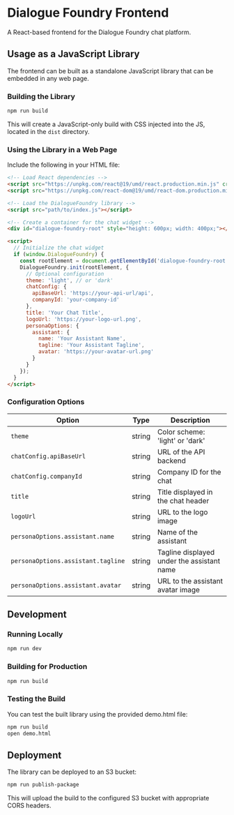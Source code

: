 # Dialogue Foundry Frontend

A React-based frontend for the Dialogue Foundry chat platform.

## Usage as a JavaScript Library

The frontend can be built as a standalone JavaScript library that can be embedded in any web page.

### Building the Library

```bash
npm run build
```

This will create a JavaScript-only build with CSS injected into the JS, located in the `dist` directory.

### Using the Library in a Web Page

Include the following in your HTML file:

```html
<!-- Load React dependencies -->
<script src="https://unpkg.com/react@19/umd/react.production.min.js" crossorigin></script>
<script src="https://unpkg.com/react-dom@19/umd/react-dom.production.min.js" crossorigin></script>

<!-- Load the DialogueFoundry library -->
<script src="path/to/index.js"></script>

<!-- Create a container for the chat widget -->
<div id="dialogue-foundry-root" style="height: 600px; width: 400px;"></div>

<script>
  // Initialize the chat widget
  if (window.DialogueFoundry) {
    const rootElement = document.getElementById('dialogue-foundry-root');
    DialogueFoundry.init(rootElement, {
      // Optional configuration
      theme: 'light', // or 'dark'
      chatConfig: {
        apiBaseUrl: 'https://your-api-url/api',
        companyId: 'your-company-id'
      },
      title: 'Your Chat Title',
      logoUrl: 'https://your-logo-url.png',
      personaOptions: {
        assistant: {
          name: 'Your Assistant Name',
          tagline: 'Your Assistant Tagline',
          avatar: 'https://your-avatar-url.png'
        }
      }
    });
  }
</script>
```

### Configuration Options

| Option | Type | Description |
|--------|------|-------------|
| `theme` | string | Color scheme: 'light' or 'dark' |
| `chatConfig.apiBaseUrl` | string | URL of the API backend |
| `chatConfig.companyId` | string | Company ID for the chat |
| `title` | string | Title displayed in the chat header |
| `logoUrl` | string | URL to the logo image |
| `personaOptions.assistant.name` | string | Name of the assistant |
| `personaOptions.assistant.tagline` | string | Tagline displayed under the assistant name |
| `personaOptions.assistant.avatar` | string | URL to the assistant avatar image |

## Development

### Running Locally

```bash
npm run dev
```

### Building for Production

```bash
npm run build
```

### Testing the Build

You can test the built library using the provided demo.html file:

```bash
npm run build
open demo.html
```

## Deployment

The library can be deployed to an S3 bucket:

```bash
npm run publish-package
```

This will upload the build to the configured S3 bucket with appropriate CORS headers. 